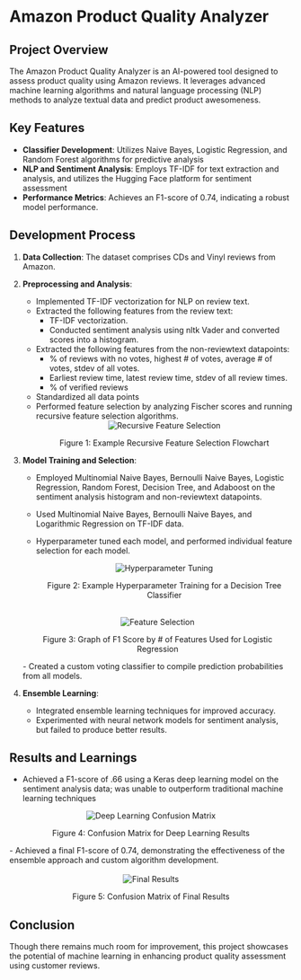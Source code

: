 # Amazon Product Quality Analyzer

## Project Overview
The Amazon Product Quality Analyzer is an AI-powered tool designed to assess product quality using Amazon reviews. It leverages advanced machine learning algorithms and natural language processing (NLP) methods to analyze textual data and predict product awesomeness.

## Key Features
- **Classifier Development**: Utilizes Naive Bayes, Logistic Regression, and Random Forest algorithms for predictive analysis
- **NLP and Sentiment Analysis**: Employs TF-IDF for text extraction and analysis, and utilizes the Hugging Face platform for sentiment assessment
- **Performance Metrics**: Achieves an F1-score of 0.74, indicating a robust model performance.

## Development Process
1. **Data Collection**: The dataset comprises CDs and Vinyl reviews from Amazon.
2. **Preprocessing and Analysis**:
   - Implemented TF-IDF vectorization for NLP on review text.
   - Extracted the following features from the review text:
     - TF-IDF vectorization.
     - Conducted sentiment analysis using nltk Vader and converted scores into a histogram.
   - Extracted the following features from the non-reviewtext datapoints:
     - % of reviews with no votes, highest # of votes, average # of votes, stdev of all votes.
     - Earliest review time, latest review time, stdev of all review times.
     - % of verified reviews
   - Standardized all data points
   - Performed feature selection by analyzing Fischer scores and running recursive feature selection algorithms.
     <div align="center">
        <img src="https://i.imgur.com/ykHVyYy.png" alt="Recursive Feature Selection">
        <br>
        <p>Figure 1: Example Recursive Feature Selection Flowchart</p>
    </div>
4. **Model Training and Selection**:
   - Employed Multinomial Naive Bayes, Bernoulli Naive Bayes, Logistic Regression, Random Forest, Decision Tree, and Adaboost on the sentiment analysis histogram and non-reviewtext datapoints.
   - Used Multinomial Naive Bayes, Bernoulli Naive Bayes, and Logarithmic Regression on TF-IDF data.
   - Hyperparameter tuned each model, and performed individual feature selection for each model.
     
     <div align="center">
        <img src="https://i.imgur.com/cQmNj6z.png" alt="Hyperparameter Tuning">
        <br>
        <p>Figure 2: Example Hyperparameter Training for a Decision Tree Classifier</p>
    </div>
    
    <div align="center">
        <br>
        <img src="https://i.imgur.com/lqNItax.png" alt="Feature Selection">
        <br>
        <p>Figure 3: Graph of F1 Score by # of Features Used for Logistic Regression</p>
    </div>
   - Created a custom voting classifier to compile prediction probabilities from all models.
5. **Ensemble Learning**:
   - Integrated ensemble learning techniques for improved accuracy.
   - Experimented with neural network models for sentiment analysis, but failed to produce better results.

## Results and Learnings
  - Achieved a F1-score of .66 using a Keras deep learning model on the sentiment analysis data; was unable to outperform traditional machine learning techniques
   <div align="center">
      <img src="https://i.imgur.com/Rk5AKoF.png" alt="Deep Learning Confusion Matrix">
      <br>
      <p>Figure 4: Confusion Matrix for Deep Learning Results</p>
  </div>
  - Achieved a final F1-score of 0.74, demonstrating the effectiveness of the ensemble approach and custom algorithm development.
   <div align="center">
      <br>
      <img src="https://i.imgur.com/cxveWPa.png" alt="Final Results">
      <br>
      <p>Figure 5: Confusion Matrix of Final Results</p>
  </div>
  
## Conclusion
Though there remains much room for improvement, this project showcases the potential of machine learning in enhancing product quality assessment using customer reviews. 
